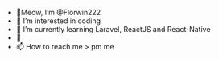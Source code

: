 - 👋Meow, I’m @Florwin222
- 👀 I’m interested in coding
- 🌱 I’m currently learning Laravel, ReactJS and React-Native
- 💞️ 
- 📫 How to reach me > pm me

<!---
Florwin222/Florwin222 is a ✨ special ✨ repository because its `README.md` (this file) appears on your GitHub profile.
You can click the Preview link to take a look at your changes.
--->
